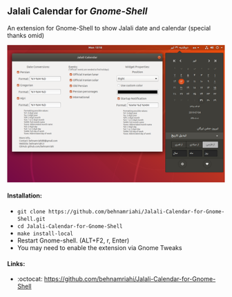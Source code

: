 ## Jalali Calendar for *Gnome-Shell*

An extension for Gnome-Shell to show Jalali date and calendar (special thanks omid)


![Screenshot](https://github.com/behnamriahi/Jalali-Calendar-for-Gnome-Shell/blob/master/JalaliCalendar%40behnamriahi.ir/Screenshot.png?raw=true)

#### Installation:
* ```git clone https://github.com/behnamriahi/Jalali-Calendar-for-Gnome-Shell.git```
* ```cd Jalali-Calendar-for-Gnome-Shell```
* ```make install-local```
* Restart Gnome-shell. (ALT+F2, r, Enter)
* You may need to enable the extension via Gnome Tweaks

#### Links:
* :octocat: https://github.com/behnamriahi/Jalali-Calendar-for-Gnome-Shell
